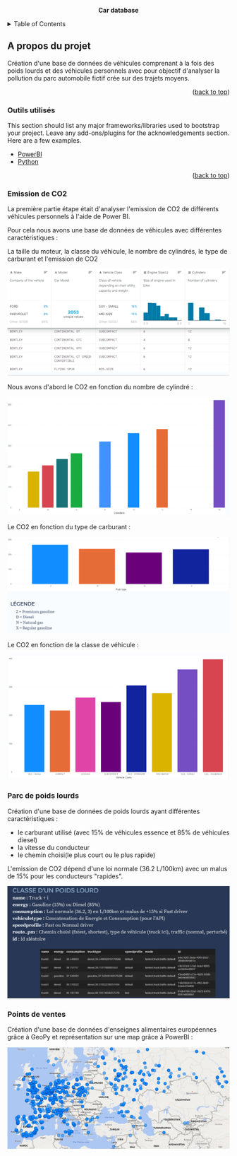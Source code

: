 <div id="top"></div>
  <p align="center">
    <a ><strong>Car database</strong></a>
  </p>
</div>



<!-- TABLE OF CONTENTS -->
<details>
  <summary>Table of Contents</summary>
  <ol>
    <li>
      <a href="https://github.com/esnaultloic/CarDatabase/blob/master/ProjectBICars.pbix">Emission de CO2</a>
    </li>
    <li><a href="https://github.com/esnaultloic/CarDatabase/blob/master/create_truck.ipynb">Parc de poids lourds</a>
    <li><a href="#PoS">Points de vente</a></li>
    </li>
  </ol>
</details>



<!-- ABOUT THE PROJECT -->
## A propos du projet

Création d'une base de données de véhicules comprenant à la fois des poids lourds et des véhicules personnels avec pour objectif d'analyser la pollution du parc automobile fictif crée sur des trajets moyens.

<p align="right">(<a href="#top">back to top</a>)</p>

### Outils utilisés

This section should list any major frameworks/libraries used to bootstrap your project. Leave any add-ons/plugins for the acknowledgements section. Here are a few examples.

* [PowerBI](https://powerbi.microsoft.com/fr-fr/)
* [Python](https://python.org)

<p align="right">(<a href="#top">back to top</a>)</p>

### Emission de CO2

La première partie étape était d'analyser l'emission de CO2 de différents véhicules personnels à l'aide de Power BI.

Pour cela nous avons une base de données de véhicules avec différentes caractéristiques :

La taille du moteur, la classe du véhicule, le nombre de cylindrés, le type de carburant et l'emission de CO2

<img src="images/BDDVehicule.png" alt="Screen">

Nous avons d'abord le CO2 en fonction du nombre de cylindré :

<img src="images/CO2Cylinder.png" alt="Screen">

Le CO2 en fonction du type de carburant :

<img src="images/CO2Carburant.png" alt="Screen">

Le CO2 en fonction de la classe de véhicule :

<img src="images/CO2Class.png" alt="Screen">

### Parc de poids lourds

Création d'une base de données de poids lourds ayant différentes caractéristiques : 
- le carburant utilisé (avec 15% de véhicules essence et 85% de véhicules diesel)
- la vitesse du conducteur
- le chemin choisi(le plus court ou le plus rapide)


L'emission de CO2 dépend d'une loi normale (36.2 L/100km) avec un malus de 15% pour les conducteurs "rapides".

<img src="images/PoidsLourds2.png" alt="Screen">

### Points de ventes

Création d'une base de données d'enseignes alimentaires européennes grâce à GeoPy et représentation sur une map grâce à PowerBI :

<img src="images/PoS2.png" alt="Screen">

